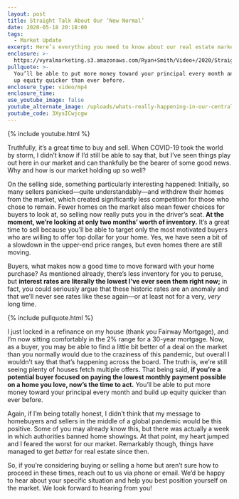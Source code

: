 ```yaml
---
layout: post
title: Straight Talk About Our ‘New Normal’
date: 2020-05-18 20:18:00
tags:
  - Market Update
excerpt: Here’s everything you need to know about our real estate market’s status.
enclosure: >-
  https://vyralmarketing.s3.amazonaws.com/Ryan+Smith/Video+/2020/Straight+Talk+About+Our+New+Normal.mp4
pullquote: >-
  You’ll be able to put more money toward your principal every month and build
  up equity quicker than ever before.
enclosure_type: video/mp4
enclosure_time:
use_youtube_image: false
youtube_alternate_image: /uploads/whats-really-happening-in-our-central-texas-market-youtube.jpg
youtube_code: 3XysICwjcgw
---
```


{% include youtube.html %}

Truthfully, it’s a great time to buy and sell. When COVID-19 took the world by storm, I didn’t know if I’d still be able to say that, but I’ve seen things play out here in our market and can thankfully be the bearer of some good news. Why and how is our market holding up so well?

On the selling side, something particularly interesting happened: Initially, so many sellers panicked—quite understandably—and withdrew their homes from the market, which created significantly less competition for those who chose to remain. Fewer homes on the market also mean fewer choices for buyers to look at, so selling now really puts you in the driver’s seat. **At the moment, we’re looking at only two months’ worth of inventory.** It’s a great time to sell because you’ll be able to target only the most motivated buyers who are willing to offer top dollar for your home. Yes, we have seen a bit of a slowdown in the upper-end price ranges, but even homes there are still moving.&nbsp;

Buyers, what makes now a good time to move forward with your home purchase? As mentioned already, there’s less inventory for you to peruse, but **interest rates are literally the lowest I’ve ever seen them right now;** in fact, you could seriously argue that these historic rates are an anomaly and that we’ll never see rates like these again—or at least not for a very, *very* long time.&nbsp;

{% include pullquote.html %}

I just locked in a refinance on my house (thank you Fairway Mortgage), and I’m now sitting comfortably in the 2% range for a 30-year mortgage. Now, as a buyer, you may be able to find a little bit better of a deal on the market than you normally would due to the craziness of this pandemic, but overall I wouldn’t say that that’s happening across the board. The truth is, we’re still seeing plenty of houses fetch multiple offers. That being said, **if you’re a potential buyer focused on paying the lowest monthly payment possible on a home you love, now’s the time to act.** You’ll be able to put more money toward your principal every month and build up equity quicker than ever before.&nbsp;

Again, if I’m being totally honest, I didn’t think that my message to homebuyers and sellers in the middle of a global pandemic would be this positive. Some of you may already know this, but there was actually a week in which authorities banned home showings. At that point, my heart jumped and I feared the worst for our market. Remarkably though, things have managed to get *better* for real estate since then.&nbsp;

So, if you’re considering buying or selling a home but aren’t sure how to proceed in these times, reach out to us via phone or email. We’d be happy to hear about your specific situation and help you best position yourself on the market. We look forward to hearing from you\!
